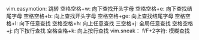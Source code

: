 vim.easymotion:
跳转
空格空格+w: 向下查找开头字母
空格空格+e: 向下查找结尾字母
空格空格+b: 向上查找开头字母
空格空格+ge: 向上查找结尾字母
空格空格+l: 向下任意查找
空格空格+h: 向上任意查找
三空格+j: 全局任意查找
空格空格+j: 向下按行查找
空格空格+k: 向上按行查找
vim.sneak：
f/F+2字符: 模糊查找